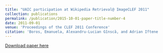 ```yaml
---
title: "UAIC participation at Wikipedia Retrieval@ ImageCLEF 2011"
collection: publications
permalink: /publication/2015-10-01-paper-title-number-4
date: 2011-09-01
venue: 'Proceedings of the CLEF 2011 Conference'
citation: 'Boros, Emanuela, Alexandru-Lucian Gînscă, and Adrian Iftene. "UAIC's participation at Wikipedia Retrieval@ ImageCLEF 2011." (2011). Proceedings of the CLEF 2011 Conference, Amsterdam, The Netherlands, September 19-22, 2011.'
---
```


[Download paper here](https://citeseerx.ist.psu.edu/viewdoc/download?doi=10.1.1.665.8100&rep=rep1&type=pdf)

